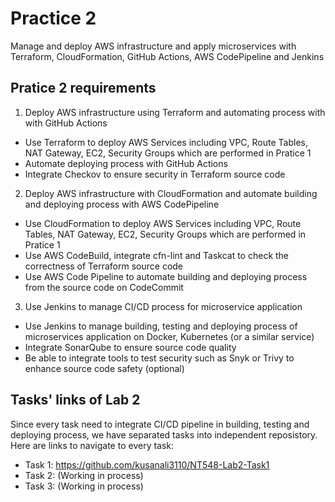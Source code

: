 # Practice 2
Manage and deploy AWS infrastructure and apply microservices with Terraform, CloudFormation, GitHub Actions, AWS CodePipeline and Jenkins

## Pratice 2 requirements
1. Deploy AWS infrastructure using Terraform and automating process with with GitHub Actions
  * Use Terraform to deploy AWS Services including VPC, Route Tables, NAT Gateway, EC2, Security Groups which are performed in Pratice 1
  * Automate deploying process with GitHub Actions
  * Integrate Checkov to ensure security in Terraform source code
2. Deploy AWS infrastructure with CloudFormation and automate building and deploying process with AWS CodePipeline
  * Use CloudFormation to deploy AWS Services including VPC, Route Tables, NAT Gateway, EC2, Security Groups which are performed in Pratice 1
  * Use AWS CodeBuild, integrate cfn-lint and Taskcat to check the correctness of Terraform source code
  * Use AWS Code Pipeline to automate building and deploying process from the source code on CodeCommit
3. Use Jenkins to manage CI/CD process for microservice application 
  * Use Jenkins to manage building, testing and deploying process of microservices application on Docker, Kubernetes (or a similar service)
  * Integrate SonarQube to ensure source code quality
  * Be able to integrate tools to test security such as Snyk or Trivy to enhance source code safety (optional)

## Tasks' links of Lab 2
Since every task need to integrate CI/CD pipeline in building, testing and deploying process, we have separated tasks into independent reposistory.
Here are links to navigate to every task:
- Task 1: https://github.com/kusanali3110/NT548-Lab2-Task1
- Task 2: (Working in process)
- Task 3: (Working in process)

